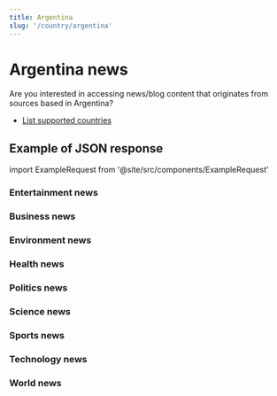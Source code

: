 ```yaml
---
title: Argentina
slug: '/country/argentina'
---
```


# Argentina news

Are you interested in accessing news/blog content that originates from sources based in Argentina?

- [List supported countries](/get-articles/countries)

## Example of JSON response

import ExampleRequest from '@site/src/components/ExampleRequest'

### Entertainment news
<ExampleRequest url="https://api.apitube.io/v1/news/articles?limit=2&category=news/Arts_and_Entertainment&country=ar"></ExampleRequest>

### Business news
<ExampleRequest url="https://api.apitube.io/v1/news/articles?limit=2&category=news/Business&country=ar"></ExampleRequest>

### Environment news
<ExampleRequest url="https://api.apitube.io/v1/news/articles?limit=2&category=news/Environment&country=ar"></ExampleRequest>

### Health news
<ExampleRequest url="https://api.apitube.io/v1/news/articles?limit=2&category=news/Health&country=ar"></ExampleRequest>

### Politics news
<ExampleRequest url="https://api.apitube.io/v1/news/articles?limit=2&category=news/Politics&country=ar"></ExampleRequest>

### Science news
<ExampleRequest url="https://api.apitube.io/v1/news/articles?limit=2&category=news/Science&country=ar"></ExampleRequest>

### Sports news
<ExampleRequest url="https://api.apitube.io/v1/news/articles?limit=2&category=news/Sports&country=ar"></ExampleRequest>

### Technology news
<ExampleRequest url="https://api.apitube.io/v1/news/articles?limit=2&category=news/Technology&country=ar"></ExampleRequest>

### World news
<ExampleRequest url="https://api.apitube.io/v1/news/articles?limit=2&category=news/World&country=ar"></ExampleRequest>
